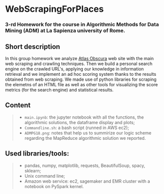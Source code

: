 # WebScrapingForPlaces
### 3-rd Homework for the course in Algorithmic Methods for Data Mining (ADM) at La Sapienza university of Rome.

## Short description 
In this group homework we analyze [Atlas Obscura](https://www.atlasobscura.com/) web site with the main web scraping and crawling techniques.
Then we build a personal search engine on the crawled URL's, applying our knowledge in information retrieval and we implement an ad hoc scoring system thanks to the results obtained from web scraping. We made use of python libraries for scraping the elemetns of an HTML file as well as other tools for visualizing the score metrics
(for the search engine) and statistical results.

## Content

>- `main.ipynb`: the jupyter notebook with all the functions, the algorithmic solutions, the dataframe display and plots;
>- `Commandline.sh`: a bash script (runned in AWS ec2);
>- `ADMPG18.png`: notes that help us to summirize our logic scheme regarding the MapReduce algorithmic solution we reported.

## Used libraries/tools:
>- pandas, numpy, matplotlib, requests, BeautifulSoup, spacy, sklearn;
>- Unix command line;
>- Amazon web service: ec2, sagemaker and EMR cluster with a notebook on PySpark kernel.
